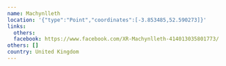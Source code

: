 ```yaml
---
name: Machynlleth
location: '{"type":"Point","coordinates":[-3.853485,52.590273]}'
links:
  others: 
  facebook: https://www.facebook.com/XR-Machynlleth-414013035801773/
others: []
country: United Kingdom
---
```

